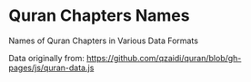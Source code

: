 # Quran Chapters Names
Names of Quran Chapters in Various Data Formats

Data originally from: https://github.com/qzaidi/quran/blob/gh-pages/js/quran-data.js
